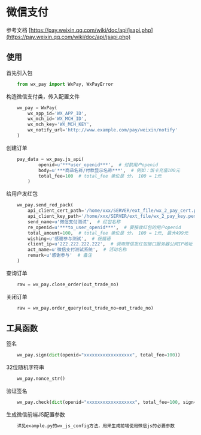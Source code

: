 # 微信支付

参考文档 [https://pay.weixin.qq.com/wiki/doc/api/jsapi.php](https://pay.weixin.qq.com/wiki/doc/api/jsapi.php)

## 使用

首先引入包
```python
    from wx_pay import WxPay, WxPayError
```

构造微信支付类，传入配置文件
```python
    wx_pay = WxPay(
        wx_app_id='WX_APP_ID', 
        wx_mch_id='WX_MCH_ID', 
        wx_mch_key='WX_MCH_KEY',
        wx_notify_url='http://www.example.com/pay/weixin/notify'
    )
```

创建订单
```python
    pay_data = wx_pay.js_api(
            openid=u'***user_openid***',  # 付款用户openid
            body=u'***商品名称/付款显示名称***',  # 例如：饭卡充值100元
            total_fee=100  # total_fee 单位是 分， 100 = 1元
        )
```
        
给用户发红包
```python
    wx_pay.send_red_pack(
        api_client_cert_path='/home/xxx/SERVER/ext_file/wx_2_pay_cert.pem',
        api_client_key_path='/home/xxx/SERVER/ext_file/wx_2_pay_key.pem',
        send_name=u'微信支付测试',  # 红包名称
        re_openid=u'***to_user_openid***',  # 要接收红包的用户openid
        total_amount=100,  # total_fee 单位是 分， 100 = 1元, 最大499元
        wishing=u'感谢参与测试',  # 祝福语
        client_ip=u'222.222.222.222',  # 调用微信发红包接口服务器公网IP地址
        act_name=u'微信支付测试系统',  # 活动名称
        remark=u'感谢参与'  # 备注
    )
```

查询订单
```python
    raw = wx_pay.close_order(out_trade_no)
```

关闭订单
```python
    raw = wx_pay.order_query(out_trade_no=out_trade_no)
```

## 工具函数

签名
```python
    wx_pay.sign(dict(openid="xxxxxxxxxxxxxxxxxx", total_fee=100))
```

32位随机字符串
```python
    wx_pay.nonce_str()
```

验证签名
```python
    wx_pay.check(dict(openid="xxxxxxxxxxxxxxxxxx", total_fee=100, sign="signsignsignsign"))
```

生成微信前端JS配置参数
```python
    详见example.py的wx_js_config方法，用来生成前端使用微信js的必要参数
```
